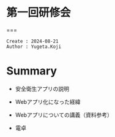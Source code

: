 # 第一回研修会
===
```
Create : 2024-08-21
Author : Yugeta.Koji
```

# Summary
- 安全衛生アプリの説明
- Webアプリ化になった経緯
- Webアプリについての講義（資料参考）

- 電卓


